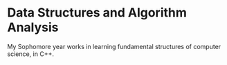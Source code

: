 # Data Structures and Algorithm Analysis
My Sophomore year works in learning fundamental structures of computer science, in C++.
